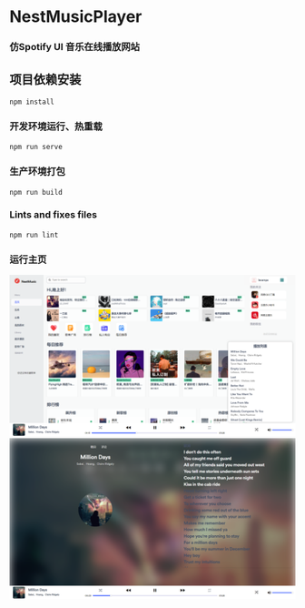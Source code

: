# NestMusicPlayer
### 仿Spotify UI 音乐在线播放网站 

## 项目依赖安装
```
npm install
```

### 开发环境运行、热重载
```
npm run serve
```

### 生产环境打包
```
npm run build
```

### Lints and fixes files
```
npm run lint
```

### 运行主页
![img.png](img.png)
![img_1.png](img_1.png)

